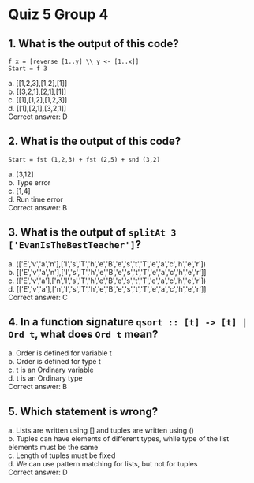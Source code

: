 # Quiz 5 Group 4
## 1. What is the output of this code?
```
f x = [reverse [1..y] \\ y <- [1..x]]
Start = f 3
```
a. [[1,2,3],[1,2],[1]]\
b. [[3,2,1],[2,1],[1]]\
c. [[1],[1,2],[1,2,3]]\
d. [[1],[2,1],[3,2,1]]\
Correct answer: D

## 2. What is the output of this code?
```
Start = fst (1,2,3) + fst (2,5) + snd (3,2)
```
a. [3,12]\
b. Type error\
c. [1,4]\
d. Run time error\
Correct answer: B

## 3. What is the output of `splitAt 3 ['EvanIsTheBestTeacher']`?

a. (['E','v','a','n'],['I','s','T','h','e','B','e','s','t','T','e','a','c','h','e','r'])\
b. [['E','v','a','n'],['I','s','T','h','e','B','e','s','t','T','e','a','c','h','e','r']]\
c. (['E','v','a'],['n','I','s','T','h','e','B','e','s','t','T','e','a','c','h','e','r'])\
d. [['E','v','a'],['n','I','s','T','h','e','B','e','s','t','T','e','a','c','h','e','r']]\
Correct answer: C

## 4. In a function signature `qsort :: [t] -> [t] | Ord t`, what does `Ord t` mean?

a. Order is defined for variable t\
b. Order is defined for type t\
c. t is an Ordinary variable\
d. t is an Ordinary type\
Correct answer: B

## 5. Which statement is wrong?
a. Lists are written using [] and tuples are written using ()\
b. Tuples can have elements of different types, while type of the list elements must be the same\
c. Length of tuples must be fixed\
d. We can use pattern matching for lists, but not for tuples\
Correct answer: D
